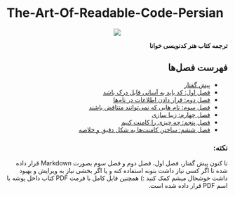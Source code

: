# The-Art-Of-Readable-Code-Persian

<p align="center">
    <img src="https://github.com/Hossein52Hz/The-Art-Of-Readable-Code-Persian/blob/main/COVER.jpeg" />
</p>

<div dir="rtl">
  
**ترجمه کتاب هنر کدنویسی خوانا**
  
## فهرست فصل‌ها 

* [پیش گفتار](0-pre/README.md)
* [فصل اول: کد باید به آسانی قابل درک باشد](1-Code-Should-Be-Easy-to-Understand/README.md)
* [فصل دوم: قرار دادن اطلاعات در نام‌ها](2-Packing-Information-into-Names/README.md)
* [فصل سوم: نام هایی که نمی‌توانند متناقض باشند](3-Names-That-Can-not-Be-Misconstrued)
* [فصل چهارم: زیبا سازی](4-Aesthetics)
* [فصل پنجم: چه چیزی را کامنت کنیم](5-Knowing-What-to-Comment)
* [فصل ششم: ساختن کامنت‌ها به شکل دقیق و خلاصه](6-Making-Comments-Precise-and-Compact)

### نکته:

تا کنون پیش گفتار، فصل اول، فصل دوم و فصل سوم بصورت Markdown قرار داده شده تا اگر کسی نیاز داشت بتونه استفاده کنه و یا اگر بخشی نیاز به ویرایش و بهبود داشت خوشحال میشم کمک کنید :)
همچنین فایل کامل با فرمت PDF کتاب داخل پوشه با اسم PDF قرار داده شده است.

<div>
